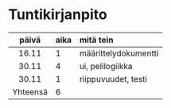 # Tuntikirjanpito
päivä | aika | mitä tein
:-----: | :----- | :--------------
16.11 |  1   | määrittelydokumentti 
30.11 |  4   | ui, pelilogiikka
30.11 |  1   | riippuvuudet, testi 
Yhteensä |  6 
